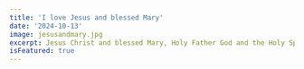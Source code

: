 ```yaml
---
title: 'I love Jesus and blessed Mary'
date: '2024-10-13'
image: jesusandmary.jpg
excerpt: Jesus Christ and blessed Mary, Holy Father God and the Holy Spirit are truly wonderful.
isFeatured: true
---
```



